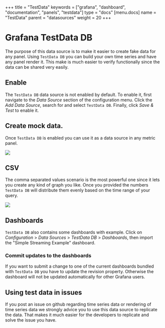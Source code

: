 +++
title = "TestData"
keywords = ["grafana", "dashboard", "documentation", "panels", "testdata"]
type = "docs"
[menu.docs]
name = "TestData"
parent = "datasources"
weight = 20
+++


# Grafana TestData DB

The purpose of this data source is to make it easier to create fake data for any panel.
Using `TestData DB` you can build your own time series and have any panel render it.
This make is much easier to verify functionally since the data can be shared very easily.

## Enable

The `TestData DB` data source is not enabled by default. To enable it, first navigate to the *Data Source* section of the configuration menu. Click the *Add Data Source*, search for and select `TestData DB`. Finally, click *Save & Test* to enable it.

## Create mock data.

Once `TestData DB` is enabled you can use it as a data source in any metric panel.

![](/img/docs/v41/test_data_add.png)

## CSV

The comma separated values scenario is the most powerful one since it lets you create any kind of graph you like.
Once you provided the numbers `TestData DB` will distribute them evenly based on the time range of your query.

![](/img/docs/v41/test_data_csv_example.png)

## Dashboards

`TestData DB` also contains some dashboards with example. Click on *Configuration* > *Data Sources* > *TestData DB* > *Dashboards*, then import the "Simple Streaming Example" dashboard.

### Commit updates to the dashboards

If you want to submit a change to one of the current dashboards bundled with `TestData DB` you have to update the revision property.
Otherwise the dashboard will not be updated automatically for other Grafana users.

## Using test data in issues

If you post an issue on github regarding time series data or rendering of time series data we strongly advice you to use this data source to replicate the data.
That makes it much easier for the developers to replicate and solve the issue you have.
